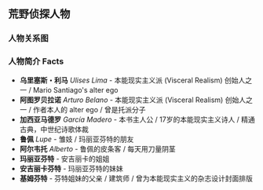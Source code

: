## 荒野侦探人物

### 人物关系图


### 人物简介 Facts
- **乌里塞斯・利马** *Ulises Lima* - 本能现实主义派 (Visceral Realism) 创始人之一 / Mario Santiago's alter ego
- **阿图罗贝拉诺** *Arturo Belano* - 本能现实主义派 (Visceral Realism) 创始人之一 / 作者本人的 alter ego / 曾是托派分子
- **加西亚马德罗** *García Madero* - 本书主人公 / 17岁的本能现实主义诗人 / 精通古典，中世纪诗歌体裁
- **鲁佩** *Lupe* - 雏妓 / 玛丽亚芬特的朋友
- **阿尔韦托** *Alberto* - 鲁佩的皮条客 / 每天用刀量阴茎
- **玛丽亚芬特** - 安吉丽卡的姐姐
- **安吉丽卡芬特** - 玛丽亚芬特的妹妹
- **基姆芬特** - 芬特姐妹的父亲 / 建筑师 / 曾为本能现实主义的杂志设计封面排版
